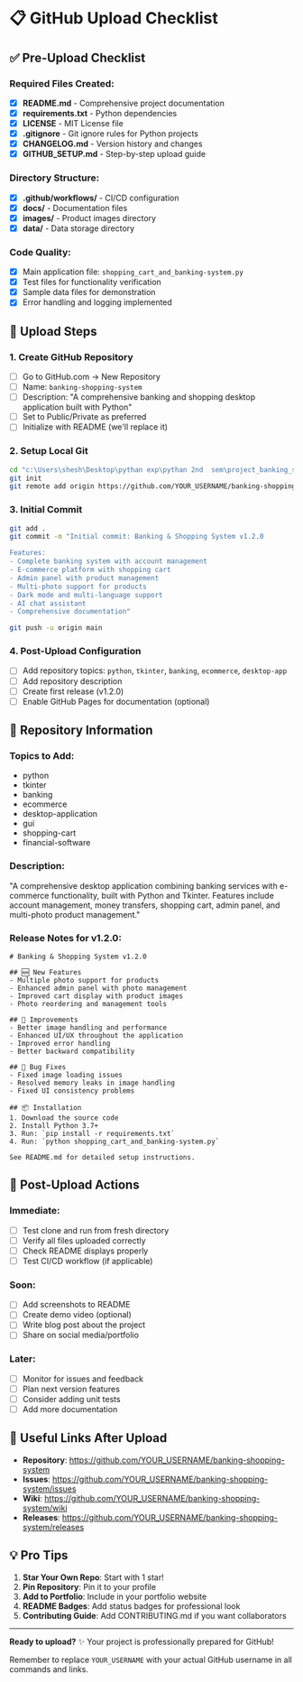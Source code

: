 # 📋 GitHub Upload Checklist

## ✅ Pre-Upload Checklist

### Required Files Created:
- [x] **README.md** - Comprehensive project documentation
- [x] **requirements.txt** - Python dependencies
- [x] **LICENSE** - MIT License file
- [x] **.gitignore** - Git ignore rules for Python projects
- [x] **CHANGELOG.md** - Version history and changes
- [x] **GITHUB_SETUP.md** - Step-by-step upload guide

### Directory Structure:
- [x] **.github/workflows/** - CI/CD configuration
- [x] **docs/** - Documentation files
- [x] **images/** - Product images directory
- [x] **data/** - Data storage directory

### Code Quality:
- [x] Main application file: `shopping_cart_and_banking-system.py`
- [x] Test files for functionality verification
- [x] Sample data files for demonstration
- [x] Error handling and logging implemented

## 🚀 Upload Steps

### 1. Create GitHub Repository
- [ ] Go to GitHub.com → New Repository
- [ ] Name: `banking-shopping-system`
- [ ] Description: "A comprehensive banking and shopping desktop application built with Python"
- [ ] Set to Public/Private as preferred
- [ ] Initialize with README (we'll replace it)

### 2. Setup Local Git
```bash
cd "c:\Users\shesh\Desktop\pythan exp\pythan 2nd  sem\project_banking_system"
git init
git remote add origin https://github.com/YOUR_USERNAME/banking-shopping-system.git
```

### 3. Initial Commit
```bash
git add .
git commit -m "Initial commit: Banking & Shopping System v1.2.0

Features:
- Complete banking system with account management
- E-commerce platform with shopping cart
- Admin panel with product management
- Multi-photo support for products
- Dark mode and multi-language support
- AI chat assistant
- Comprehensive documentation"

git push -u origin main
```

### 4. Post-Upload Configuration
- [ ] Add repository topics: `python`, `tkinter`, `banking`, `ecommerce`, `desktop-app`
- [ ] Add repository description
- [ ] Create first release (v1.2.0)
- [ ] Enable GitHub Pages for documentation (optional)

## 📝 Repository Information

### Topics to Add:
- python
- tkinter
- banking
- ecommerce
- desktop-application
- gui
- shopping-cart
- financial-software

### Description:
"A comprehensive desktop application combining banking services with e-commerce functionality, built with Python and Tkinter. Features include account management, money transfers, shopping cart, admin panel, and multi-photo product management."

### Release Notes for v1.2.0:
```
# Banking & Shopping System v1.2.0

## 🆕 New Features
- Multiple photo support for products
- Enhanced admin panel with photo management
- Improved cart display with product images
- Photo reordering and management tools

## 🔧 Improvements
- Better image handling and performance
- Enhanced UI/UX throughout the application
- Improved error handling
- Better backward compatibility

## 🐛 Bug Fixes
- Fixed image loading issues
- Resolved memory leaks in image handling
- Fixed UI consistency problems

## 📦 Installation
1. Download the source code
2. Install Python 3.7+
3. Run: `pip install -r requirements.txt`
4. Run: `python shopping_cart_and_banking-system.py`

See README.md for detailed setup instructions.
```

## 🎯 Post-Upload Actions

### Immediate:
- [ ] Test clone and run from fresh directory
- [ ] Verify all files uploaded correctly
- [ ] Check README displays properly
- [ ] Test CI/CD workflow (if applicable)

### Soon:
- [ ] Add screenshots to README
- [ ] Create demo video (optional)
- [ ] Write blog post about the project
- [ ] Share on social media/portfolio

### Later:
- [ ] Monitor for issues and feedback
- [ ] Plan next version features
- [ ] Consider adding unit tests
- [ ] Add more documentation

## 🔗 Useful Links After Upload

- **Repository**: https://github.com/YOUR_USERNAME/banking-shopping-system
- **Issues**: https://github.com/YOUR_USERNAME/banking-shopping-system/issues
- **Wiki**: https://github.com/YOUR_USERNAME/banking-shopping-system/wiki
- **Releases**: https://github.com/YOUR_USERNAME/banking-shopping-system/releases

## 💡 Pro Tips

1. **Star Your Own Repo**: Start with 1 star!
2. **Pin Repository**: Pin it to your profile
3. **Add to Portfolio**: Include in your portfolio website
4. **README Badges**: Add status badges for professional look
5. **Contributing Guide**: Add CONTRIBUTING.md if you want collaborators

---

**Ready to upload?** ✨ Your project is professionally prepared for GitHub!

Remember to replace `YOUR_USERNAME` with your actual GitHub username in all commands and links.
